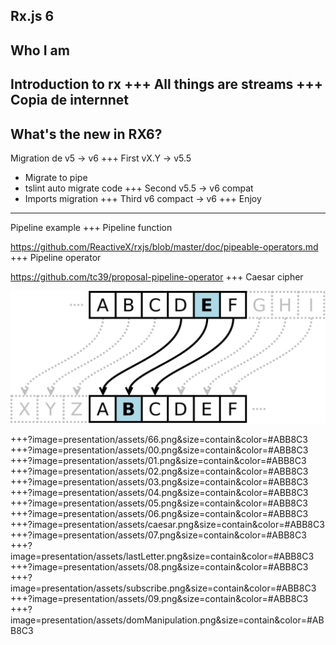 Rx.js 6
--- 
Who I am
---
Introduction to rx
+++
All things are streams
+++
Copia de internnet
---
What's the new in RX6?
---
Migration de v5 -> v6
+++
First vX.Y -> v5.5
- Migrate to pipe
- tslint auto migrate code
+++
Second v5.5 -> v6 compat
- Imports migration
+++
Third v6 compact -> v6
+++
Enjoy
---
Pipeline example
+++
Pipeline function

  https://github.com/ReactiveX/rxjs/blob/master/doc/pipeable-operators.md
+++
Pipeline operator

  https://github.com/tc39/proposal-pipeline-operator
+++
Caesar cipher

![Caesar cipher](presentation/assets/Caesar_cipher.svg)

+++?image=presentation/assets/66.png&size=contain&color=#ABB8C3
+++?image=presentation/assets/00.png&size=contain&color=#ABB8C3
+++?image=presentation/assets/01.png&size=contain&color=#ABB8C3
+++?image=presentation/assets/02.png&size=contain&color=#ABB8C3
+++?image=presentation/assets/03.png&size=contain&color=#ABB8C3
+++?image=presentation/assets/04.png&size=contain&color=#ABB8C3
+++?image=presentation/assets/05.png&size=contain&color=#ABB8C3
+++?image=presentation/assets/06.png&size=contain&color=#ABB8C3
+++?image=presentation/assets/caesar.png&size=contain&color=#ABB8C3
+++?image=presentation/assets/07.png&size=contain&color=#ABB8C3
+++?image=presentation/assets/lastLetter.png&size=contain&color=#ABB8C3
+++?image=presentation/assets/08.png&size=contain&color=#ABB8C3
+++?image=presentation/assets/subscribe.png&size=contain&color=#ABB8C3
+++?image=presentation/assets/09.png&size=contain&color=#ABB8C3
+++?image=presentation/assets/domManipulation.png&size=contain&color=#ABB8C3
